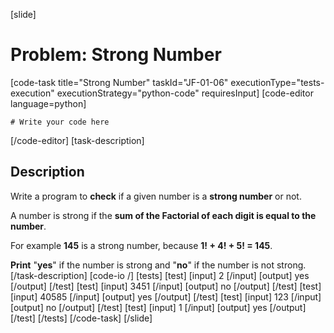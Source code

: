 [slide]
# Problem: Strong Number
[code-task title="Strong Number" taskId="JF-01-06" executionType="tests-execution" executionStrategy="python-code" requiresInput]
[code-editor language=python]
```
# Write your code here
```
[/code-editor]
[task-description]
## Description
Write a program to **check** if a given number is a **strong number** or not. 

A number is strong if the **sum of the Factorial of each digit is equal to the number**. 

For example **145** is a strong number, because **1! + 4! + 5! = 145**. 

**Print** "**yes**" if the number is strong and "**no**" if the number is not strong.
[/task-description]
[code-io /]
[tests]
[test]
[input]
2
[/input]
[output]
yes
[/output]
[/test]
[test]
[input]
3451
[/input]
[output]
no
[/output]
[/test]
[test]
[input]
40585
[/input]
[output]
yes
[/output]
[/test]
[test]
[input]
123
[/input]
[output]
no
[/output]
[/test]
[test]
[input]
1
[/input]
[output]
yes
[/output]
[/test]
[/tests]
[/code-task]
[/slide]